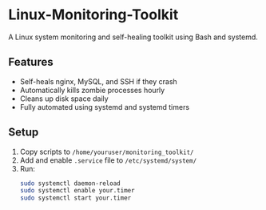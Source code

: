 # Linux-Monitoring-Toolkit

A Linux system monitoring and self-healing toolkit using Bash and systemd.

## Features
- Self-heals nginx, MySQL, and SSH if they crash
- Automatically kills zombie processes hourly
- Cleans up disk space daily
- Fully automated using systemd and systemd timers

## Setup
1. Copy scripts to `/home/youruser/monitoring_toolkit/`
2. Add and enable `.service` file to `/etc/systemd/system/`
3. Run:
   ```bash
   sudo systemctl daemon-reload
   sudo systemctl enable your.timer
   sudo systemctl start your.timer
